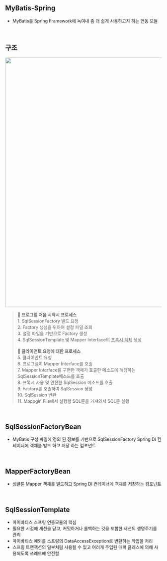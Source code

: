 <!-- --- --><!-- title: MyBatis-Spring --><!-- updated: 2022-12-14 07:54:01Z --><!-- created: 2022-12-14 07:27:25Z --><!-- latitude: 37.26357270 --><!-- longitude: 127.02860090 --><!-- altitude: 0.0000 --><!-- --- -->## MyBatis-Spring-  MyBatis를 Spring Framework에 녹여내 좀 더 쉽게 사용하고자 하는 연동 모듈<br>## 구조<img src="/joplinRes/_resources/69ac0088ed8ef76107e616df08642238.png" width="800"/><blockquote><b>🔶 프로그램 처음 시작시 프로세스</b><br>1. SqlSessionFactory 빌드 요청<br>2. Factory 생성을 위하여 설정 파일 조회<br>3. 설정 파일을 기반으로 Factory 생성<br>4. SqlSessionTemplate 및 Mapper Interface의 <abbr title="객체를 감싸서 해당 객체의 작업을 가로채는 객체">프록시 객체</abbr> 생성<br><br><b>🔶 클라이언트 요청에 대한 프로세스</b><br>5. 클라이언트 요청<br>6. 프로그램이 Mapper Interface를 호출<br>7. Mapper Interface를 구현한 객체가 호출한 메소드에 해당하는 SqlSessionTemplate메소드를 호출<br>8. 프록시 사용 및 안전한 SqlSession 메소드를 호출<br>9. Factory를 호출하여 SqlSession 생성<br>10. SqlSession 반환<br>11. Mappgin File에서 실행할 SQL문을 가져와서 SQL문 실행</blockquote><br>## SqlSessionFactoryBean- MyBatis 구성 파일에 정의 된 정보를 기반으로 SqlSessionFactory Spring DI 컨테이너에 객체를 빌드 하고 저장 하는 컴포넌트<br>## MapperFactoryBean- 싱글톤 Mapper 객체를 빌드하고 Spring DI 컨테이너에 객체를 저장하는 컴포넌트<br>## SqlSessionTemplate- 마이바티스 스프링 연동모듈의 핵심- 필요한 시점에 세션을 닫고, 커밋하거나 롤백하는 것을 포함한 세션의 생명주기를 관리- 마이바티스 예외를 스프링의 DataAccessException로 변환하는 작업을 처리- 스프링 트랜잭션의 일부처럼 사용될 수 있고 여러개 주입된 매퍼 클래스에 의해 사용되도록 쓰레드에 안전함
